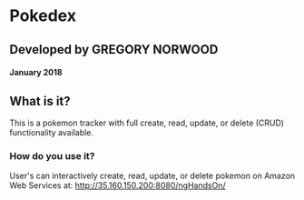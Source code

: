 # Pokedex

## Developed by GREGORY NORWOOD
#### January 2018
## What is it?
This is a pokemon tracker with full create, read, update, or delete (CRUD) functionality available.

### How do you use it?
User's can interactively create, read, update, or delete pokemon on Amazon Web Services at: http://35.160.150.200:8080/ngHandsOn/
